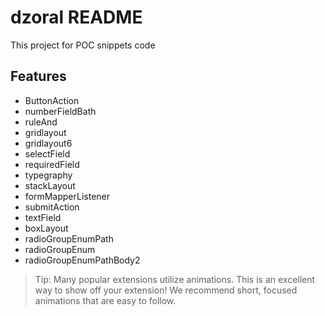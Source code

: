 # dzoral README

This project for POC snippets code

## Features

- ButtonAction
- numberFieldBath
- ruleAnd
- gridlayout
- gridlayout6
- selectField
- requiredField
- typegraphy
- stackLayout
- formMapperListener
- submitAction
- textField
- boxLayout
- radioGroupEnumPath
- radioGroupEnum
- radioGroupEnumPathBody2

<!-- \!\[feature X\]\(images/feature-x.png\) -->

> Tip: Many popular extensions utilize animations. This is an excellent way to show off your extension! We recommend short, focused animations that are easy to follow.

<!-- ## Requirements

If you have any requirements or dependencies, add a section describing those and how to install and configure them.

## Extension Settings

Include if your extension adds any VS Code settings through the `contributes.configuration` extension point.

For example:

This extension contributes the following settings:

* `myExtension.enable`: Enable/disable this extension.
* `myExtension.thing`: Set to `blah` to do something.

## Known Issues

Calling out known issues can help limit users opening duplicate issues against your extension.

## Release Notes

Users appreciate release notes as you update your extension.

### 1.0.0

Initial release of ...

### 1.0.1

Fixed issue #.

### 1.1.0

Added features X, Y, and Z.

---

## Working with Markdown

You can author your README using Visual Studio Code. Here are some useful editor keyboard shortcuts:

* Split the editor (`Cmd+\` on macOS or `Ctrl+\` on Windows and Linux).
* Toggle preview (`Shift+Cmd+V` on macOS or `Shift+Ctrl+V` on Windows and Linux).
* Press `Ctrl+Space` (Windows, Linux, macOS) to see a list of Markdown snippets.

## For more information

* [Visual Studio Code's Markdown Support](https://code.visualstudio.com/docs/languages/markdown)
* [Markdown Syntax Reference](https://help.github.com/articles/markdown-basics/)

**Enjoy!** -->
